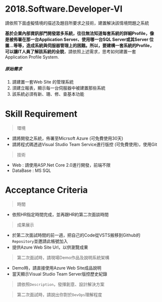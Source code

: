# 2018.Software.Developer-VI
請依照下面虛擬情境的描述及題目所要求之技術，建置解決該情境問題之系統

**基於企業內部資訊部門開發眾多系統，往往無法知道每套系統的詳細Profile，像是被佈署在那一台Application Server、使用哪一台SQL Server或其Server 位置...等等，造成系統與伺服器管理上的困難。所以，要建構一套系統的Profile，可以讓IT人員了解該系統的全貌**，請依照上述需求，思考如何建置一套Application Profile System.

##### 原始需求
1. 請建置一套Web Site 的管理系統
2. 須建立報表，顯示每一台伺服器中被建置那些系統
3. 該系統必須有新、珊、修、查基本功能

# Skill Requirement
> 環境
- 請將開發之系統，佈署至Micrsoft Azure (可免費使用30天)
- 請將程式碼透過Visual Studio Team Service進行版控 (可免費使用)，使用Git
> 技術
- Web : 請使用ASP.Net Core 2.0進行開發，前端不限
- DataBase : MS SQL

# Acceptance Criteria
> 時間
- 依照HR指定時間完成，並再跟HR約第二次面談時間

> 成果展示
- 於第二次面試時間的前一週，把自己的Code從VSTS搬移到Github的`Repository`並邀請此帳號加入
- 提供Azure Web Site Url，以供瀏覽成果

> 第二次面試時，請現場Demo作品及說明系統架構
- Demo時，請直接使用Azure Web Site成品說明
- 當天顯示Visual Studio Team Server版控歷史紀錄

> 請依照`Description`，發揮創意、設計解決方案

> 第二次面試時，請說出你對於`DevOps`理解程度

